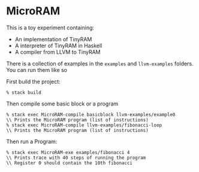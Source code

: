 # MicroRAM
 
 This is a toy experiment containing:
 
 * An implementation of TinyRAM 
 * A interpreter of TinyRAM in Haskell 
 * A compiler from LLVM to TinyRAM


There is a collection of examples in the `examples` and `llvm-examples` folders. You can run them like so

First build the project:

```
% stack build
```

Then compile some basic block or a program

```
% stack exec MicroRAM-compile basicblock llvm-examples/example0
\\ Prints the MicroRAM program (list of instructions)
% stack exec MicroRAM-compile llvm-examples/fibonacci-loop
\\ Prints the MicroRAM program (list of instructions)
```

Then run a Program:

```
% stack exec MicroRAM-exe examples/fibonacci 4
\\ Prints trace with 40 steps of running the program
\\ Register 0 should contain the 10th fibonacci
```